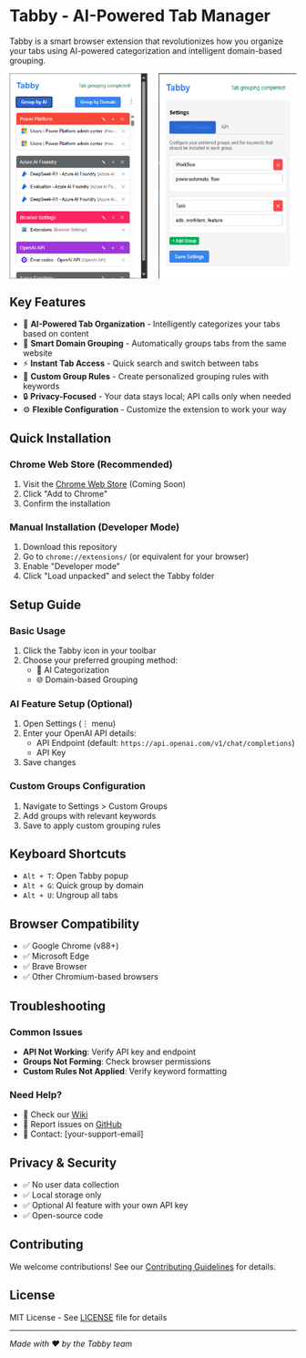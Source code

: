 # Tabby - AI-Powered Tab Manager

Tabby is a smart browser extension that revolutionizes how you organize your tabs using AI-powered categorization and intelligent domain-based grouping.

<div style="display: flex; justify-content: space-between;">
   <img src="images/screenshots/home.png" alt="Tabby home page" width="48%"/>
   <img src="images/screenshots/settings.png" alt="Settings page" width="48%"/>
</div>

## Key Features

- 🤖 **AI-Powered Tab Organization** - Intelligently categorizes your tabs based on content
- 🔄 **Smart Domain Grouping** - Automatically groups tabs from the same website
- ⚡️ **Instant Tab Access** - Quick search and switch between tabs
- 🎯 **Custom Group Rules** - Create personalized grouping rules with keywords
- 🔒 **Privacy-Focused** - Your data stays local; API calls only when needed
- ⚙️ **Flexible Configuration** - Customize the extension to work your way

## Quick Installation

### Chrome Web Store (Recommended)

1. Visit the [Chrome Web Store](https://chrome.google.com/webstore) (Coming Soon)
2. Click "Add to Chrome"
3. Confirm the installation

### Manual Installation (Developer Mode)

1. Download this repository
2. Go to `chrome://extensions/` (or equivalent for your browser)
3. Enable "Developer mode"
4. Click "Load unpacked" and select the Tabby folder

## Setup Guide

### Basic Usage

1. Click the Tabby icon in your toolbar
2. Choose your preferred grouping method:
   - 🤖 AI Categorization
   - 🌐 Domain-based Grouping

### AI Feature Setup (Optional)

1. Open Settings (⋮ menu)
2. Enter your OpenAI API details:
   - API Endpoint (default: `https://api.openai.com/v1/chat/completions`)
   - API Key
3. Save changes

### Custom Groups Configuration

1. Navigate to Settings > Custom Groups
2. Add groups with relevant keywords
3. Save to apply custom grouping rules

## Keyboard Shortcuts

- `Alt + T`: Open Tabby popup
- `Alt + G`: Quick group by domain
- `Alt + U`: Ungroup all tabs

## Browser Compatibility

- ✅ Google Chrome (v88+)
- ✅ Microsoft Edge
- ✅ Brave Browser
- ✅ Other Chromium-based browsers

## Troubleshooting

### Common Issues

- **API Not Working**: Verify API key and endpoint
- **Groups Not Forming**: Check browser permissions
- **Custom Rules Not Applied**: Verify keyword formatting

### Need Help?

- 📜 Check our [Wiki](https://github.com/yourusername/tabby/wiki)
- 🐛 Report issues on [GitHub](https://github.com/yourusername/tabby/issues)
- 📧 Contact: [your-support-email]

## Privacy & Security

- ✅ No user data collection
- ✅ Local storage only
- ✅ Optional AI feature with your own API key
- ✅ Open-source code

## Contributing

We welcome contributions! See our [Contributing Guidelines](CONTRIBUTING.md) for details.

## License

MIT License - See [LICENSE](LICENSE) file for details

---

_Made with ❤️ by the Tabby team_

